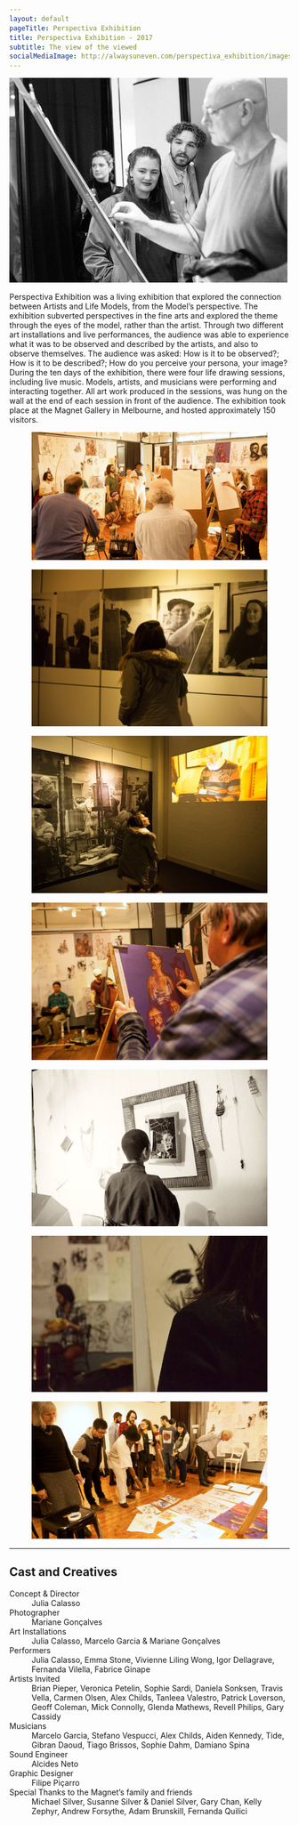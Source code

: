 ```yaml
---
layout: default
pageTitle: Perspectiva Exhibition
title: Perspectiva Exhibition - 2017
subtitle: The view of the viewed
socialMediaImage: http://alwaysuneven.com/perspectiva_exhibition/images/perspectiva_exhibition_side.jpg
---
```

<img class="img-fluid float-right ml-3 mb-3" src="images/perspectiva_exhibition_side.jpg" />

<span class="display-4">P</span>erspectiva Exhibition was a living exhibition that explored the
connection between Artists and Life Models, from the Model’s
perspective.
The exhibition subverted perspectives in the fine arts and
explored the theme through the eyes of the model, rather than
the artist. Through two different art installations and live
performances, the audience was able to experience what it was
to be observed and described by the artists, and also to
observe themselves.
The audience was asked: How is it to be observed?; How is it
to be described?; How do you perceive your persona, your
image?
During the ten days of the exhibition, there were four life
drawing sessions, including live music. Models, artists, and
musicians were performing and interacting together. All art
work produced in the sessions, was hung on the wall at the end
of each session in front of the audience.
The exhibition took place at the Magnet Gallery in Melbourne,
and hosted approximately 150 visitors.

<div class="row">
  <figure class=" col-lg-12 col-md-12">
    <img class="img-fluid" src="images/perspectiva_exhibition_3.jpg">  
  </figure>
  <figure class=" col-lg-6 col-md-6">
      <img class="img-fluid" src="images/perspectiva_exhibition_6.jpg">
  </figure>
  <figure class=" col-lg-6 col-md-6">
      <img class="img-fluid" src="images/perspectiva_exhibition_8.jpg">
  </figure>
  <figure class=" col-lg-4 col-md-4">
      <img class="img-fluid w-100" src="images/perspectiva_exhibition_4.jpg">
  </figure>
  <figure class=" col-lg-4 col-md-4">
      <img class="img-fluid w-100" src="images/perspectiva_exhibition_7.jpg">
  </figure>
  <figure class=" col-lg-4 col-md-4">
      <img class="img-fluid w-100" src="images/perspectiva_exhibition_5.jpg">
  </figure>
  <figure class=" col-lg-12 col-md-12">
    <img class="img-fluid w-100" src="images/perspectiva_exhibition_9.jpg">  
  </figure>
</div>

<hr>    
 <h2 class="content-subhead">Cast and Creatives</h2>     

<dl class="row">
  <dt class="col-6">Concept &amp; Director</dt>
  <dd class="col-6">Julia Calasso</dd>

  <dt class="col-6">Photographer</dt>
  <dd class="col-6">Mariane Gonçalves</dd>

  <dt class="col-6">Art Installations</dt>
  <dd class="col-6">Julia Calasso, Marcelo Garcia &amp; Mariane
Gonçalves</dd>

  <dt class="col-6">Performers</dt>
  <dd class="col-6">Julia Calasso, Emma Stone, Vivienne Liling
Wong, Igor Dellagrave, Fernanda Vilella, Fabrice Ginape</dd>

  <dt class="col-6">Artists Invited</dt>
  <dd class="col-6">Brian Pieper, Veronica Petelin, Sophie Sardi, Daniela Sonksen, Travis 
Vella, Carmen Olsen, Alex Childs, Tanleea Valestro, Patrick
Loverson, Geoff Coleman, Mick Connolly, Glenda Mathews,
Revell Philips, Gary Cassidy</dd>

  <dt class="col-6">Musicians</dt>
  <dd class="col-6">Marcelo Garcia, Stefano Vespucci, Alex Childs,
Aiden Kennedy, Tide, Gibran Daoud, Tiago Brissos, Sophie Dahm, Damiano Spina</dd>

  <dt class="col-6">Sound Engineer</dt>
  <dd class="col-6">Alcides Neto</dd>

  <dt class="col-6">Graphic Designer</dt>
  <dd class="col-6">Filipe Piçarro</dd>

  <dt class="col-6">Special Thanks to the Magnet’s family and friends</dt>
  <dd class="col-6">Michael
Silver, Susanne Silver &amp; Daniel Silver, Gary Chan, Kelly
Zephyr, Andrew Forsythe, Adam Brunskill, Fernanda Quilici</dd>
</dl>
